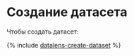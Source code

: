 # Создание датасета

Чтобы создать датасет:

{% include [datalens-create-dataset](../../_includes/datalens/operations/datalens-create-dataset.md) %}
